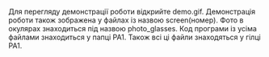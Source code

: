 Для перегляду демонстрації роботи відкрийте demo.gif. Демонстрація роботи також зображена у файлах із назвою screen(номер). Фото в окулярах знаходиться під назвою photo_glasses. Код програми із усіма файлами знаходиться у папці PA1. Також всі ці файли знаходяться у гілці PA1.
